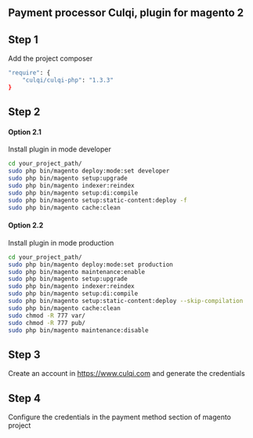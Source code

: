 ## Payment processor Culqi, plugin for magento 2

## Step 1
Add the project composer
```bash
"require": {
    "culqi/culqi-php": "1.3.3"
}
```

## Step 2
#### Option 2.1
Install plugin in mode developer

```bash
cd your_project_path/
sudo php bin/magento deploy:mode:set developer
sudo php bin/magento setup:upgrade
sudo php bin/magento indexer:reindex
sudo php bin/magento setup:di:compile
sudo php bin/magento setup:static-content:deploy -f
sudo php bin/magento cache:clean
```

#### Option 2.2
Install plugin in mode production
```bash
cd your_project_path/
sudo php bin/magento deploy:mode:set production
sudo php bin/magento maintenance:enable
sudo php bin/magento setup:upgrade
sudo php bin/magento indexer:reindex
sudo php bin/magento setup:di:compile
sudo php bin/magento setup:static-content:deploy --skip-compilation
sudo php bin/magento cache:clean
sudo chmod -R 777 var/
sudo chmod -R 777 pub/
sudo php bin/magento maintenance:disable
```
## Step 3
Create an account in https://www.culqi.com and generate the credentials

## Step 4
Configure the credentials in the payment method section of magento project
